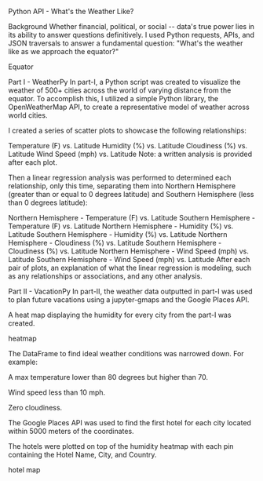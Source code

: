 Python API - What's the Weather Like?

Background
Whether financial, political, or social -- data's true power lies in its ability to answer questions definitively. I used Python requests, APIs, and JSON traversals to answer a fundamental question: "What's the weather like as we approach the equator?"

Equator

Part I - WeatherPy
In part-I, a Python script was created to visualize the weather of 500+ cities across the world of varying distance from the equator. To accomplish this, I utilized a simple Python library, the OpenWeatherMap API, to create a representative model of weather across world cities.

I created a series of scatter plots to showcase the following relationships:

Temperature (F) vs. Latitude
Humidity (%) vs. Latitude
Cloudiness (%) vs. Latitude
Wind Speed (mph) vs. Latitude
Note: a written analysis is provided after each plot.

Then a linear regression analysis was performed to determined each relationship, only this time, separating them into Northern Hemisphere (greater than or equal to 0 degrees latitude) and Southern Hemisphere (less than 0 degrees latitude):

Northern Hemisphere - Temperature (F) vs. Latitude
Southern Hemisphere - Temperature (F) vs. Latitude
Northern Hemisphere - Humidity (%) vs. Latitude
Southern Hemisphere - Humidity (%) vs. Latitude
Northern Hemisphere - Cloudiness (%) vs. Latitude
Southern Hemisphere - Cloudiness (%) vs. Latitude
Northern Hemisphere - Wind Speed (mph) vs. Latitude
Southern Hemisphere - Wind Speed (mph) vs. Latitude
After each pair of plots, an explanation of what the linear regression is modeling, such as any relationships or associations, and any other analysis.

Part II - VacationPy
In part-II, the weather data outputted in part-I was used to plan future vacations using a jupyter-gmaps and the Google Places API.

A heat map displaying the humidity for every city from the part-I was created.

heatmap

The DataFrame to find ideal weather conditions was narrowed down. For example:

A max temperature lower than 80 degrees but higher than 70.

Wind speed less than 10 mph.

Zero cloudiness.

The Google Places API was used to find the first hotel for each city located within 5000 meters of the coordinates.

The hotels were plotted on top of the humidity heatmap with each pin containing the Hotel Name, City, and Country.

hotel map
